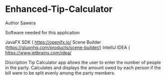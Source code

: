 # Enhanced-Tip-Calculator
Author Sawera

Software needed for this application

JavaFX SDK ( https://openjfx.io/ Scene Builder (https://gluonhq.com/products/scene-builder/) IntelliJ IDEA ( https://www.jetbrains.com/idea/

Discription Tip Calculator app allows the user to enter the number of people in the party. Calculates and displays the amount owed by each person if the bill were to be split evenly among the party members.
